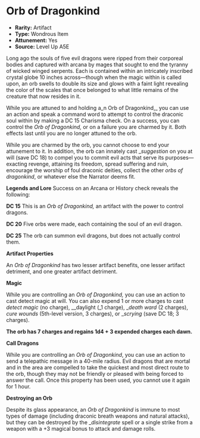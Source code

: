 
# Orb of Dragonkind

* **Rarity:** Artifact
* **Type:** Wondrous Item
* **Attunement:** Yes
* **Source:** Level Up A5E


Long ago the souls of five evil dragons were ripped from their corporeal bodies and captured with arcana by mages that sought to end the tyranny of wicked winged serpents. Each is contained within an intricately inscribed crystal globe 10 inches across—though when the magic within is called upon, an orb swells to double its size and glows with a faint light revealing the color of the scales that once belonged to what little remains of the creature that now resides in it. 

While you are attuned to and holding a_n Orb of Dragonkind,_ you can use an action and speak a command word to attempt to control the draconic soul within by making a DC 15 Charisma check. On a success, you can control the _Orb of Dragonkind,_ or on a failure you are charmed by it. Both effects last until you are no longer attuned to the orb.

While you are charmed by the orb, you cannot choose to end your attunement to it. In addition, the orb can innately cast __suggestion_ on you at will (save DC 18) to compel you to commit evil acts that serve its purposes—exacting revenge, attaining its freedom, spread suffering and ruin, encourage the worship of foul draconic deities, collect the other _orbs of dragonkind_, or whatever else the Narrator deems fit. 

**Legends and Lore** Success on an Arcana or History check reveals the following:

**DC 15** This is an _Orb of Dragonkind,_ an artifact with the power to control dragons. 

**DC 20** Five orbs were made, each containing the soul of an evil dragon.

**DC 25** The orb can summon evil dragons, but does not actually control them.

**Artifact Properties**

An _Orb of Dragonkind_ has two lesser artifact benefits, one lesser artifact detriment, and one greater artifact detriment.

**Magic**

While you are controlling an _Orb of Dragonkind,_ you can use an action to cast detect magic at will. You can also expend 1 or more charges to cast _detect magic_ (no charge), __daylight  (_1 charge), __death ward_  (2 charges), _cure wounds_  (5th-level version, 3 charges), or __scrying_ (save DC 18; 3 charges). 

**The orb has 7 charges and regains 1d4 + 3 expended charges each dawn.**

**Call Dragons**

While you are controlling an _Orb of Dragonkind_, you can use an action to send a telepathic message in a 40-mile radius. Evil dragons that are mortal and in the area are compelled to take the quickest and most direct route to the orb, though they may not be friendly or pleased with being forced to answer the call. Once this property has been used, you cannot use it again for 1 hour.

**Destroying an Orb**

Despite its glass appearance, an _Orb of Dragonkind_ is immune to most types of damage (including draconic breath weapons and natural attacks), but they can be destroyed by the __disintegrate_ spell or a single strike from a weapon with a +3 magical bonus to attack and damage rolls.
